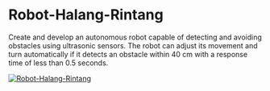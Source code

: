 # Robot-Halang-Rintang
Create and develop an autonomous robot capable of detecting and avoiding obstacles using ultrasonic sensors. The robot can adjust its movement and turn automatically if it detects an obstacle within 40 cm with a response time of less than 0.5 seconds.

[![Robot-Halang-Rintang](https://img.youtube.com/vi/lbudE8sCeSY/0.jpg)](https://youtu.be/lbudE8sCeSY)
